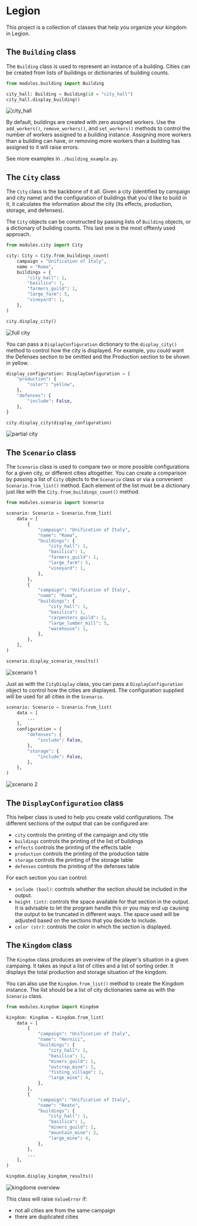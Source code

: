 # Legion

This project is a collection of classes that help you organize your kingdom in Legion.

## The `Building` class

The `Building` class is used to represent an instance of a building. Cities can be created from lists of buildings or
dictionaries of building counts.

```python
from modules.building import Building

city_hall: Building = Building(id = "city_hall")
city_hall.display_building()
```

![city_hall](img/building_city_hall.png)

By default, buildings are created with zero assigned workers. Use the `add_workers()`, `remove_workers()`, and
`set_workers()` methods to control the number of workers assigned to a building instance. Assigning more workers than
a building can have, or removing more workers than a building has assigned to it will raise errors.

See more examples in `./building_example.py`.

## The `City` class

The `City` class is the backbone of it all. Given a city (identified by campaign and city name) and the configuration
of buildings that you'd like to build in it, it calculates the information about the city (its effects, production,
storage, and defenses).

The `City` objects can be constructed by passing lists of `Building` objects, or a dictionary of building counts. This
last one is the most offtenly used approach.

```python
from modules.city import City

city: City = City.from_buildings_count(
    campaign = "Unification of Italy",
    name = "Roma",
    buildings = {
        "city_hall": 1,
        "basilica": 1,
        "farmers_guild": 1,
        "large_farm": 5,
        "vineyard": 1,
    },
)

city.display_city()
```

![full city](img/city_1.png)

You can pass a `DisplayConfiguration` dictionary to the `display_city()` method to control how the city is displayed.
For example, you could want the Defenses section to be omitted and the Production section to be shown in yellow.

```python
display_configuration: DisplayConfiguration = {
    "production": {
        "color": "yellow",
    },
    "defenses": {
        "include": False,
    },
}

city.display_city(display_configuration)
```

![partial city](img/city_2.png)

## The `Scenario` class

The `Scenario` class is used to compare two or more possible configurations for a given city, or different cities
altogether. You can create a comparison by passing a list of `City` objects to the `Scenario` class or via a convenient
`Scenario.from_list()` method. Each element of the list must be a dictionary just like with the
`City.from_buildings_count()` method.

```python
from modules.scenario import Scenario

scenario: Scenario = Scenario.from_list(
    data = [
        {
            "campaign": "Unification of Italy",
            "name": "Roma",
            "buildings": {
                "city_hall": 1,
                "basilica": 1,
                "farmers_guild": 1,
                "large_farm": 5,
                "vineyard": 1,
            },
        },
        {
            "campaign": "Unification of Italy",
            "name": "Roma",
            "buildings": {
                "city_hall": 1,
                "basilica": 1,
                "carpenters_guild": 1,
                "large_lumber_mill": 5,
                "warehouse": 1,
            },
        },
    ],
)

scenario.display_scenario_results()
```

![scenario 1](img/scenario_1.png)

Just as with the `CityDisplay` class, you can pass a `DisplayConfiguration` object to control how the cities are
displayed. The configuration supplied will be used for all cities in the `Scenario`.

```python
scenario: Scenario = Scenario.from_list(
    data = [
        ...
    ],
    configuration = {
        "defenses": {
            "include": False,
        },
        "storage": {
            "include": False,
        },
    },
)
```

![scenario 2](img/scenario_2.png)

## The `DisplayConfiguration` class

This helper class is used to help you create valid configurations. The different sections of the output that can be
configured are:

- `city` controls the printing of the campaign and city title
- `buildings` controls the printing of the list of buildings
- `effects` controls the printing of the effects table
- `production` controls the printing of the production table
- `storage` controls the printing of the storage table
- `defenses` controls the printing of the defenses table

For each section you can control:

- `include (bool)`: controls whether the section should be included in the output.
- `height (int)`: controls the space available for that section in the output. It is advisable to let the program handle
  this or you may end up causing the output to be truncated in different ways. The space used will be adjusted based on
  the sections that you decide to include.
- `color (str)`: controls the color in which the section is displayed.

## The `Kingdom` class

The `Kingdom` class produces an overview of the player's situation in a given campaing. It takes as input a list of
cities and a list of sorting order. It displays the total production and storage situation of the kingdom.

You can also use the `Kingdom.from_list()` method to create the Kingdom instance. The list should be a list of city
dictionaries same as with the `Scenario` class.

```python
from modules.kingdom import Kingdom

kingdom: Kingdom = Kingdom.from_list(
    data = [
        {
            "campaign": "Unification of Italy",
            "name": "Hernici",
            "buildings": {
                "city_hall": 1,
                "basilica": 1,
                "miners_guild": 1,
                "outcrop_mine": 1,
                "fishing_village": 1,
                "large_mine": 4,
            },
        },
        {
            "campaign": "Unification of Italy",
            "name": "Reate",
            "buildings": {
                "city_hall": 1,
                "basilica": 1,
                "miners_guild": 1,
                "mountain_mine": 2,
                "large_mine": 4,
            },
        },
        ...
    ],
)

kingdom.display_kingdom_results()
```

![kingdome overview](img/kingdom_1.png)

This class will raise `ValueError` if:

- not all cities are from the same campaign
- there are duplicated cities
